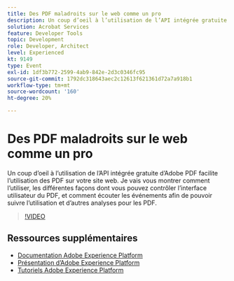 ```yaml
---
title: Des PDF maladroits sur le web comme un pro
description: Un coup d’oeil à l’utilisation de l’API intégrée gratuite d’Adobe PDF facilite l’utilisation des PDF sur votre site web. Je vais vous montrer comment l’utiliser, les différentes façons dont vous pouvez contrôler l’interface utilisateur du PDF, et comment écouter les événements afin de pouvoir suivre l’utilisation et d’autres analyses pour les PDF.
solution: Acrobat Services
feature: Developer Tools
topic: Development
role: Developer, Architect
level: Experienced
kt: 9149
type: Event
exl-id: 1df3b772-2599-4ab9-842e-2d3c0346fc95
source-git-commit: 1792dc318643aec2c12613f621361d72a7a918b1
workflow-type: tm+mt
source-wordcount: '160'
ht-degree: 20%

---
```


# Des PDF maladroits sur le web comme un pro

Un coup d’oeil à l’utilisation de l’API intégrée gratuite d’Adobe PDF facilite l’utilisation des PDF sur votre site web. Je vais vous montrer comment l’utiliser, les différentes façons dont vous pouvez contrôler l’interface utilisateur du PDF, et comment écouter les événements afin de pouvoir suivre l’utilisation et d’autres analyses pour les PDF.


>[!VIDEO](https://video.tv.adobe.com/v/337602/?quality=12&learn=on&hidetitle=true)

## Ressources supplémentaires

- [Documentation Adobe Experience Platform](https://experienceleague.adobe.com/docs/experience-platform.html?lang=fr)
- [Présentation d’Adobe Experience Platform](https://experienceleague.adobe.com/docs/experience-platform/landing/home.html?lang=fr)
- [Tutoriels Adobe Experience Platform](https://experienceleague.adobe.com/docs/platform-learn/tutorials/overview.html?lang=fr)
